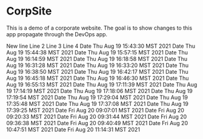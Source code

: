 # CorpSite

This is a demo of a corporate website.  The goal is to show changes to this app propagate through the DevOps app.

New line
Line 2
Line 3
Line 4
Date Thu Aug 19 15:43:30 MST 2021
Date Thu Aug 19 15:44:38 MST 2021
Date Thu Aug 19 15:57:15 MST 2021
Date Thu Aug 19 16:14:59 MST 2021
Date Thu Aug 19 16:18:58 MST 2021
Date Thu Aug 19 16:31:28 MST 2021
Date Thu Aug 19 16:33:20 MST 2021
Date Thu Aug 19 16:38:50 MST 2021
Date Thu Aug 19 16:42:17 MST 2021
Date Thu Aug 19 16:45:18 MST 2021
Date Thu Aug 19 16:46:30 MST 2021
Date Thu Aug 19 16:55:13 MST 2021
Date Thu Aug 19 17:11:39 MST 2021
Date Thu Aug 19 17:14:19 MST 2021
Date Thu Aug 19 17:18:06 MST 2021
Date Thu Aug 19 17:19:54 MST 2021
Date Thu Aug 19 17:29:04 MST 2021
Date Thu Aug 19 17:35:48 MST 2021
Date Thu Aug 19 17:37:08 MST 2021
Date Thu Aug 19 17:39:25 MST 2021
Date Fri Aug 20 09:07:01 MST 2021
Date Fri Aug 20 09:20:33 MST 2021
Date Fri Aug 20 09:31:44 MST 2021
Date Fri Aug 20 09:36:38 MST 2021
Date Fri Aug 20 09:40:49 MST 2021
Date Fri Aug 20 10:47:51 MST 2021
Date Fri Aug 20 11:14:31 MST 2021
